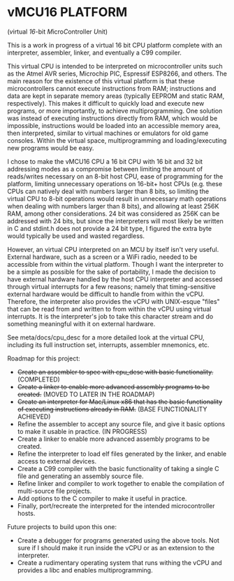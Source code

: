 # vMCU16 PLATFORM
(*v*irtual *16*-bit *M*icro*C*ontroller *U*nit)

This is a work in progress of a virtual 16 bit CPU platform complete with an interpreter, assembler, linker, and eventually a C99 compiler.

This virtual CPU is intended to be interpreted on microcontroller units such as the Atmel AVR series, Microchip PIC, Espressif ESP8266, and others. The main reason for the existence of this virtual platform is that these microcontrollers cannot execute instructions from RAM; instructions and data are kept in separate memory areas (typically EEPROM and static RAM, respectively). This makes it difficult to quickly load and execute new programs, or more importantly, to achieve multiprogramming. One solution was instead of executing instructions directly from RAM, which would be impossible, instructions would be loaded into an accessible memory area, then interpreted, similar to virtual machines or emulators for old game consoles. Within the virtual space, multiprogramming and loading/executing new programs would be easy.

I chose to make the vMCU16 CPU a 16 bit CPU with 16 bit and 32 bit addressing modes as a compromise between limiting the amount of reads/writes necessary on an 8-bit host CPU, ease of programming for the platform, limiting unnecessary operations on 16-bit+ host CPUs (e.g. these CPUs can natively deal with numbers larger than 8 bits, so limiting the virtual CPU to 8-bit operations would result in unnecessary math operations when dealing with numbers larger than 8 bits), and allowing at least 256K RAM, among other considerations. 24 bit was considered as 256K can be addressed with 24 bits, but since the interpreters will most likely be written in C and stdint.h does not provide a 24 bit type, I figured the extra byte would typically be used and wasted regardless.

However, an virtual CPU interpreted on an MCU by itself isn't very useful. External hardware, such as a screen or a WiFi radio, needed to be accessible from within the virtual platform. Though I want the interpreter to be a simple as possible for the sake of portability, I made the decision to have external hardware handled by the host CPU interpreter and accessed through virtual interrupts for a few reasons; namely that timing-sensitive external hardware would be difficult to handle from within the vCPU. Therefore, the interpreter also provides the vCPU with UNIX-esque "files" that can be read from and written to from within the vCPU using virtual interrupts. It is the interpreter's job to take this character stream and do something meaningful with it on external hardware.

See meta/docs/cpu_desc for a more detailed look at the virtual CPU, including its full instruction set, interrupts, assembler mnemonics, etc.

Roadmap for this project:
* ~~Create an assembler to spec with cpu_desc with basic functionality.~~ (COMPLETED)
* ~~Create a linker to enable more advanced assembly programs to be created.~~ (MOVED TO LATER IN THE ROADMAP)
* ~~Create an interpreter for Mac/Linux x86 that has the basic functionality of executing instructions already in RAM.~~ (BASE FUNCTIONALITY ACHIEVED)
* Refine the assembler to accept any source file, and give it basic options to make it usable in practice. (IN PROGRESS)
* Create a linker to enable more advanced assembly programs to be created.
* Refine the interpreter to load elf files generated by the linker, and enable access to external devices.
* Create a C99 compiler with the basic functionality of taking a single C file and generating an assembly source file.
* Refine linker and compiler to work together to enable the compilation of multi-source file projects.
* Add options to the C compiler to make it useful in practice.
* Finally, port/recreate the interpreted for the intended microcontroller hosts.

Future projects to build upon this one:
* Create a debugger for programs generated using the above tools. Not sure if I should make it run inside the vCPU or as an extension to the interpreter.
* Create a rudimentary operating system that runs withing the vCPU and provides a libc and enables multiprogramming.
